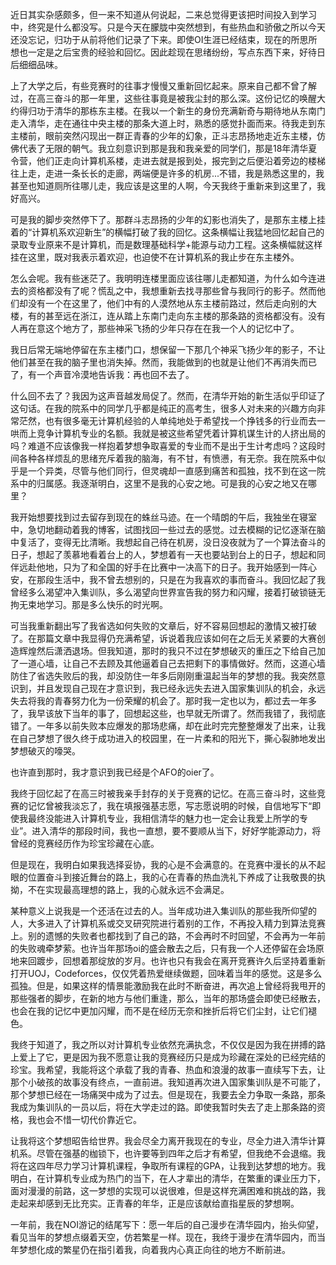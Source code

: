 近日其实杂感颇多，但一来不知道从何说起，二来总觉得更该把时间投入到学习中，终究是什么都没写。只是今天在朦胧中突然想到，有些热血和骄傲之所以今天还没忘记，归功于从前将他们记录了下来。即使OI生涯已经结束，现在的所思所想也一定是之后宝贵的经验和回忆。因此趁现在思绪纷纷，写点东西下来，好待日后细细品味。

上了大学之后，有些竞赛时的往事才慢慢又重新回忆起来。原来自己都不曾了解过，在高三奋斗的那一年里，这些往事竟是被我尘封的那么深。这份记忆的唤醒大约得归功于清华的那栋东主楼。在我以一个新生的身份充满新奇与期待地从东南门走入清华，走在通往中央主楼的那条大道上时，熟悉的感觉扑面而来。待我走到东主楼前，眼前突然闪现出一群正青春的少年的幻象，正斗志昂扬地走近东主楼，仿佛代表了无限的朝气。我立刻意识到那是我和我亲爱的同学们，那是18年清华夏令营，他们正走向计算机系楼，走进去就是报到处，报完到之后便沿着旁边的楼梯往上走，走进一条长长的走廊，两端便是许多的机房...不错，我是熟悉这里的，我甚至也知道厕所往哪儿走，我应该是这里的人啊，今天我终于重新来到这里了，我好高兴。

可是我的脚步突然停下了。那群斗志昂扬的少年的幻影也消失了，是那东主楼上挂着的“计算机系欢迎新生”的横幅打破了我的回忆。这条横幅让我猛地回忆起自己的录取专业原来不是计算机，而是数理基础科学+能源与动力工程。这条横幅就这样挂在这里，既对我表示着欢迎，也迫使不在计算机系的我止步在东主楼外。

怎么会呢。我有些迷茫了。我明明连楼里面应该往哪儿走都知道，为什么如今连进去的资格都没有了呢？慌乱之中，我想重新去找寻那些曾与我同行的影子。然而他们却没有一个在这里了，他们中有的人漠然地从东主楼前路过，然后走向别的大楼，有的甚至远在浙江，连从踏上东南门走向东主楼的那条路的资格都没有。没有人再在意这个地方了，那些神采飞扬的少年只存在在我一个人的记忆中了。

我日后常无端地停留在东主楼门口，想保留一下那几个神采飞扬少年的影子，不让他们甚至在我的脑子里也消失掉。然而，我能做到的也就是让他们不再消失而已了，有一个声音冷漠地告诉我：再也回不去了。

什么回不去了？我因为这声音越发局促了。然而，在清华开始的新生活似乎印证了这句话。在我的院系中的同学几乎都是纯正的高考生，很多人对未来的兴趣方向非常茫然，也有很多毫无计算机经验的人单纯地处于希望找一个挣钱多的行业而去一哄而上竞争计算机专业的名额。我就是被这些希望凭着计算机谋生计的人挤出局的吗？难道不应该像我一样抱着梦想争取喜爱的专业而不是出于生计考虑吗？这段时间各种各样烦乱的思绪充斥着我的脑海，有不甘，有愤懑，有无奈。我在院系中似乎是一个异类，尽管与他们同行，但灵魂却一直感到痛苦和孤独，找不到在这一院系中的归属感。我逐渐明白，这里不是我的心安之地。可是我的心安之地又在哪里？

我开始想要找到过去留存到现在的蛛丝马迹。在一个晴朗的午后，我独坐在寝室中，急切地翻动着我的博客，试图找回一些过去的感觉。过去模糊的记忆逐渐在脑中复活了，变得无比清晰。我想起自己待在机房，没日没夜就为了一个算法奋斗的日子，想起了羡慕地看着台上的人，梦想着有一天也要站到台上的日子，想起和同伴远赴他地，只为了和全国的好手在比赛中一决高下的日子。我开始感到一阵心安，在那段生活中，我不曾去想别的，只是在为我喜欢的事而奋斗。我回忆起了我曾经多么渴望冲入集训队，多么渴望向世界宣告我的努力和闪耀，接着打破锁链无拘无束地学习。那是多么快乐的时光啊。

可当我重新翻出写了我省选如何失败的文章后，好不容易回想起的激情又被打破了。在那篇文章中我显得仍充满希望，诉说着我应该如何在之后无关紧要的大赛创造辉煌然后潇洒退场。但我知道，那时的我只不过在梦想破灭的重压之下给自己加了一道心墙，让自己不去顾及其他逼着自己去把剩下的事情做好。然而，这道心墙防住了省选失败后的我，却没防住一年多后刚刚重温起当年的梦想的我。我突然意识到，并且发现自己现在才意识到，我已经永远失去进入国家集训队的机会，永远失去将我的青春努力化为一份荣耀的机会了。那时我一定也以为，都过去一年多了，我早该放下当年的事了，回想起这些，也早就无所谓了。然而我错了，我彻底错了。一年多以前失败本应爆发的那场悲痛，却在此时完完整整爆发了出来，让我在自己梦想了很久终于成功进入的校园里，在一片柔和的阳光下，撕心裂肺地发出梦想破灭的嚎哭。

也许直到那时，我才意识到我已经是个AFO的oier了。

我终于回忆起了在高三时被我亲手封存的关于竞赛的记忆。在高三奋斗时，这些竞赛的记忆曾被我淡忘了，我在填报强基志愿，写志愿说明的时候，自信地写下“即使我最终没能进入计算机专业，我相信清华的魅力也一定会让我爱上所学的专业”。进入清华的那段时间，我也一直想，要不要顺从当下，好好学能源动力，将曾经的竞赛经历作为珍宝珍藏在心底。

但是现在，我明白如果我选择妥协，我的心是不会满意的。在竞赛中漫长的从不起眼的位置奋斗到接近舞台的路上，我的心在青春的热血洗礼下养成了让我敬畏的执拗，不在实现最高理想的路上，我的心就永远不会满足。

某种意义上说我是一个还活在过去的人。当年成功进入集训队的那些我所仰望的人，大多进入了计算机系或交叉研究院进行着别的工作，不再投入精力到算法竞赛上。别的遗憾的失败者也都找到了自己的路，不会再时不时回望，不会再为一年前的失败魂牵梦萦。也许当年那场oi的盛会散去之后，只有我一个人还停留在会场原地来回踱步，回想着那绽放的岁月。也许也只有我会在离开竞赛许久后坚持着重新打开UOJ，Codeforces，仅仅凭着热爱继续做题，回味着当年的感觉。这是多么孤独。但是，如果这样的情景能激励我在此时不断奋进，再次追上曾经将我甩开的那些强者的脚步，在新的地方与他们重逢，那么，当年的那场盛会即使已经散去，也会在我的记忆中更加闪耀，而不是在经历无奈和挫折后将它们尘封，让它们褪色。

我终于知道了，我之所以对计算机专业依然充满执念，不仅仅是因为我在拼搏的路上爱上了它，更是因为我不愿意让我的竞赛经历只是成为珍藏在深处的已经完结的珍宝。我希望，我能将这个承载了我的青春、热血和浪漫的故事一直续写下去，让那个小破孩的故事没有终点，一直前进。我知道再次进入国家集训队是不可能了，那个梦想已经在一场痛哭中成为了过去。但是现在，我要去全力争取一条路，那条我成为集训队的一员以后，将在大学走过的路。即使我暂时失去了走上那条路的资格，我也会不惜一切代价靠近它。

让我将这个梦想昭告给世界。我会尽全力离开我现在的专业，尽全力进入清华计算机系。尽管在强基的枷锁下，也许要等到四年之后才有希望，但我绝不会退缩。我将在这四年尽力学习计算机课程，争取所有课程的GPA，让我到达梦想的地方。我明白，在计算机专业成为热门的当下，在人才辈出的清华，在繁重的课业压力下，面对漫漫的前路，这一梦想的实现可以说很难，但是这样充满困难和挑战的路，我走起来却感到无比充实。正青春的年华，正是应该献给直指星辰的梦想啊。

一年前，我在NOI游记的结尾写下：愿一年后的自己漫步在清华园内，抬头仰望，看见当年的梦想点缀着天空，仿若繁星一样。现在，我终于漫步在清华园内，而当年梦想化成的繁星仍在指引着我，向着我内心真正向往的地方不断前进。